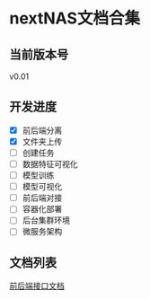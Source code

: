 # nextNAS文档合集
## 当前版本号
v0.01
## 开发进度
- [x] 前后端分离  
- [x] 文件夹上传  
- [ ] 创建任务  
- [ ] 数据特征可视化  
- [ ] 模型训练  
- [ ] 模型可视化  
- [ ] 前后端对接  
- [ ] 容器化部署  
- [ ] 后台集群环境  
- [ ] 微服务架构  
## 文档列表
[前后端接口文档](https://github.com/next-NAS/documents/blob/master/interface.md)
